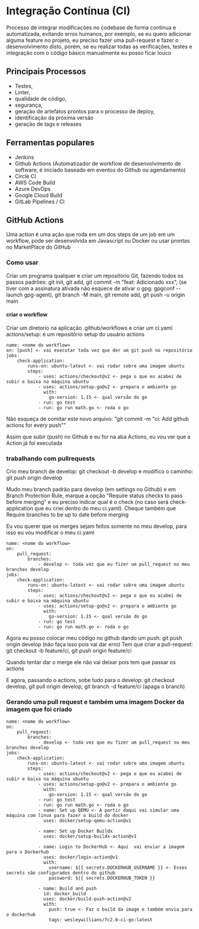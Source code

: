 # Integração Contínua (CI)

Processo de integrar modificações no codebase de forma contínua e automatizada, evitando erros humanos, por exemplo, se eu quero adicionar alguma feature no projeto, eu preciso fazer uma pull-request e fazer o desenvolvimento disto, porém, se eu realizar todas as verificações, testes e integração com o código básico manualmente eu posso ficar louco

## Principais Processos

- Testes, 
- Linter, 
- qualidade de código, 
- segurança, 
- geração de artefatos prontos para o processo de deploy, 
- identificação da próxima versão
- geração de tags e releases

## Ferramentas populares

- Jenkins
- Github Actions (Automatizador de workflow de desenvolvimento de software, é iniciado baseado em eventos do Github ou agendamento)
- Circle CI
- AWS Code Build
- Azure DevOps
- Google Cloud Build
- GitLab Pipelines / CI

## GitHub Actions

Uma action é uma ação que roda em um dos steps de um job em um workflow, pode ser desenvolvida em Javascript ou Docker ou usar prontas no MarketPlace do GitHub

### Como usar

Criar um programa qualquer e criar um repositório Git, fazendo todos os passos padrões: git init, git add, git commit -m "feat: Adicionado xxx", (se tiver com a assinatura ativada não esquece de ativar o gpg: gpgconf --launch gpg-agent), git branch -M main, git remote add, git push -u origin main

#### criar o workflow

Criar um diretorio na aplicação .github/workflows e criar um ci.yaml
actions/setup: é um repositório setup do usuário actions

```
name: <nome do workflow>
on: [push] <- vai executar toda vez que der um git push no repositório
jobs:
    check-application: 
        runs-on: ubuntu-latest <- vai rodar sobre uma imagem ubuntu
        steps:
            - uses: actions/checkout@v2 <- pega o que eu acabei de subir e baixa na máquina ubuntu
            - uses: actions/setup-go@v2 <- prepara o ambiente go
              with:
                go-version: 1.15 <- qual versão do go
            - run: go test
            - run: go run math.go <- roda o go
```

Não esqueça de comitar este novo arquivo: "git commit -m "ci: Add github actions for every push""

Assim que subir (push) no Github e eu for na aba Actions, eu vou ver que a Action já foi executada

### trabalhando com pullrequests

Crio meu branch de develop: git checkout -b develop e modifico o caminho: git push origin develop

Mudo meu branch padrão para develop (em settings no Github) e em Branch Protection Rule, marque a opção "Require status checks to pass before merging" e eu preciso indicar qual é o check (no caso será check-application que eu criei dentro do meu ci.yaml). Cheque também que Require branches to be up to date before merging

Eu vou querer que os merges sejam feitos somente no meu develop, para isso eu vou modificar o meu ci.yaml

```
name: <nome do workflow>
on: 
    pull_request:
        branches: 
            - develop <- toda vez que eu fizer um pull_request no meu branches develop
jobs:
    check-application: 
        runs-on: ubuntu-latest <- vai rodar sobre uma imagem ubuntu
        steps:
            - uses: actions/checkout@v2 <- pega o que eu acabei de subir e baixa na máquina ubuntu
            - uses: actions/setup-go@v2 <- prepara o ambiente go
              with:
                go-version: 1.15 <- qual versão do go
            - run: go test
            - run: go run math.go <- roda o go
```

Agora eu posso colocar meu código no github dando um push: git push origin develop (não faça isso pois vai dar erro)
Tem que criar a pull-request: git checkout -b feature/ci, git push origin feature/ci

Quando tentar dar o merge ele não vai deixar pois tem que passar os actions

E agora, passando o actions, sobe tudo para o develop: git checkout develop, git pull origin develop, git branch -d feature/ci (apaga o branch)

### Gerando uma pull request e também uma imagem Docker da imagem que foi criado


```
name: <nome do workflow>
on: 
    pull_request:
        branches: 
            - develop <- toda vez que eu fizer um pull_request no meu branches develop
jobs:
    check-application: 
        runs-on: ubuntu-latest <- vai rodar sobre uma imagem ubuntu
        steps:
            - uses: actions/checkout@v2 <- pega o que eu acabei de subir e baixa na máquina ubuntu
            - uses: actions/setup-go@v2 <- prepara o ambiente go
              with:
                go-version: 1.15 <- qual versão do go
            - run: go test
            - run: go run math.go <- roda o go
            - name: Set up QEMU <- A partir daqui vai simular uma máquina com linux para fazer o build do docker
              uses: docker/setup-qemu-action@v1

            - name: Set up Docker Buildx
              uses: docker/setup-buildx-action@v1

            - name: Login to DockerHub <- Aqui  vai enviar a imagem para o Dockerhub
              uses: docker/login-action@v1 
              with:
                username: ${{ secrets.DOCKERHUB_USERNAME }} <- Esses secrets são configurados dentro do github
                password: ${{ secrets.DOCKERHUB_TOKEN }}

            - name: Build and push
              id: docker_build
              uses: docker/build-push-action@v2
              with:
                push: true <- Faz o build da image e também envia para o dockerhub
                tags: wesleywillians/fc2.0-ci-go:latest
```
